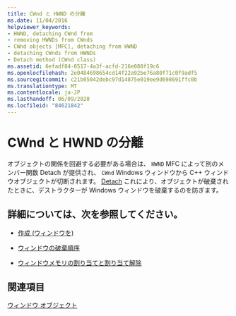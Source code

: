 ```yaml
---
title: CWnd と HWND の分離
ms.date: 11/04/2016
helpviewer_keywords:
- HWND, detaching CWnd from
- removing HWNDs from CWnds
- CWnd objects [MFC], detaching from HWND
- detaching CWnds from HWNDs
- Detach method (CWnd class)
ms.assetid: 6efadf84-0517-4a3f-acfd-216e088f19c6
ms.openlocfilehash: 2e0484698654cd14f22a92be76a80f71c0f9adf5
ms.sourcegitcommit: c21b05042debc97d14875e019ee9d698691ffc0b
ms.translationtype: MT
ms.contentlocale: ja-JP
ms.lasthandoff: 06/09/2020
ms.locfileid: "84621842"
---
```

# <a name="detaching-a-cwnd-from-its-hwnd"></a>CWnd と HWND の分離

オブジェクトの関係を回避する必要がある場合は、 `HWND` MFC によって別のメンバー関数 Detach が提供され、 `CWnd` Windows ウィンドウから C++ ウィンドウオブジェクトが切断されます。 [Detach](reference/cwnd-class.md#detach) これにより、オブジェクトが破棄されたときに、デストラクターが Windows ウィンドウを破棄するのを防ぎます。

## <a name="what-do-you-want-to-know-more-about"></a>詳細については、次を参照してください。

- [作成 (ウィンドウを)](creating-windows.md)

- [ウィンドウの破棄順序](window-destruction-sequence.md)

- [ウィンドウメモリの割り当てと割り当て解除](allocating-and-deallocating-window-memory.md)

## <a name="see-also"></a>関連項目

[ウィンドウ オブジェクト](window-objects.md)
